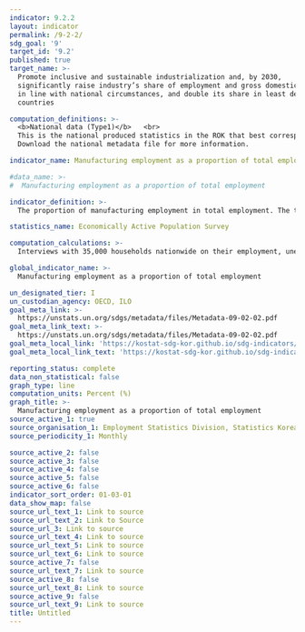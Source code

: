 ```yaml
---
indicator: 9.2.2
layout: indicator
permalink: /9-2-2/
sdg_goal: '9'
target_id: '9.2'
published: true
target_name: >-
  Promote inclusive and sustainable industrialization and, by 2030,
  significantly raise industry’s share of employment and gross domestic product,
  in line with national circumstances, and double its share in least developed
  countries

computation_definitions: >-
  <b>National data (Type1)</b>   <br>
  This is the national produced statistics in the ROK that best corresponds to the definition of UN SDGs indicators. <br>
  Download the national metadata file for more information.

indicator_name: Manufacturing employment as a proportion of total employment

#data_name: >-
#  Manufacturing employment as a proportion of total employment

indicator_definition: >-
  The proportion of manufacturing employment in total employment. The total employment is based on industry-specific employment data in the Economically Active Population Survey

statistics_name: Economically Active Population Survey 

computation_calculations: >-
  Interviews with 35,000 households nationwide on their employment, unemployment, labor force, etc

global_indicator_name: >-
  Manufacturing employment as a proportion of total employment

un_designated_tier: I
un_custodian_agency: OECD, ILO
goal_meta_link: >-
  https://unstats.un.org/sdgs/metadata/files/Metadata-09-02-02.pdf   
goal_meta_link_text: >-
  https://unstats.un.org/sdgs/metadata/files/Metadata-09-02-02.pdf   
goal_meta_local_link: 'https://kostat-sdg-kor.github.io/sdg-indicators/public/data/Metadata-09-02-02_ENG.pdf'
goal_meta_local_link_text: 'https://kostat-sdg-kor.github.io/sdg-indicators/public/data/Metadata-09-02-02_ENG.pdf'

reporting_status: complete
data_non_statistical: false
graph_type: line
computation_units: Percent (%)
graph_title: >-
  Manufacturing employment as a proportion of total employment
source_active_1: true
source_organisation_1: Employment Statistics Division, Statistics Korea 
source_periodicity_1: Monthly

source_active_2: false
source_active_3: false
source_active_4: false
source_active_5: false
source_active_6: false
indicator_sort_order: 01-03-01
data_show_map: false
source_url_text_1: Link to source
source_url_text_2: Link to Source
source_url_3: Link to source
source_url_text_4: Link to source
source_url_text_5: Link to source
source_url_text_6: Link to source
source_active_7: false
source_url_text_7: Link to source
source_active_8: false
source_url_text_8: Link to source
source_active_9: false
source_url_text_9: Link to source
title: Untitled
---
```

